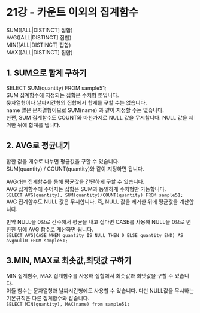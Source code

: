 # 21강 - 카운트 이외의 집계함수
SUM([ALL|DISTINCT] 집합)  
AVG([ALL|DISTINCT] 집합)  
MIN([ALL|DISTINCT] 집합)  
MAX([ALL|DISTINCT] 집합)  
  
## 1. SUM으로 합계 구하기
SELECT SUM(quantity) FROM sample51;  
SUM 집계함수에 지정되는 집합은 수치형 뿐입니다.  
묹자열형이나 날짜시간형의 집합에서 합계를 구할 수는 없습니다.  
name 열은 문자열형이므로 SUM(name) 과 같이 지정할 수는 없습니다.  
한편, SUM 집계함수도 COUNT와 마찬가지로 NULL 값을 무시합니다. NULL 값을 제거한 뒤에 합계를 냅니다.  
  
## 2. AVG로 평균내기
합한 값을 개수로 나누면 평균값을 구할 수 있습니다.  
SUM(quantity) / COUNT(quantity)와 같이 지정하면 됩니다.  
  
AVG라는 집계함수를 통해 평균값을 간단하게 구할 수 있습니다.  
AVG 집계함수에 주어지는 집합은 SUM과 동일하게 수치형만 가능합니다.  
`SELECT AVG(quantity), SUM(quantity)/COUNT(quantity) FROM sample51;`  
AVG 집계함수도 NULL 값은 무시합니다. 즉, NULL 값을 제거한 뒤에 평균값을 계산합니다.  
  
만약 NULL을 0으로 간주해서 평균을 내고 싶다면 CASE를 사용해 NULL을 0으로 변환한 뒤에 AVG 함수로 계산하면 됩니다.  
`SELECT AVG(CASE WHEN quantity IS NULL THEN 0 ELSE quantity END) AS avgnull0 FROM sample51;`  
  
## 3.MIN, MAX로 최솟값,최댓값 구하기
MIN 집계함수, MAX 집계함수를 사용해 집합에서 최솟값과 최댓값을 구할 수 있습니다.  
이들 함수는 문자열형과 날짜시간형에도 사용할 수 있습니다. 다만 NULL값을 무시하는 기본규칙은 다른 집계함수와 같습니다.  
`SELECT MIN(quantity), MAX(name) from sample51;`
